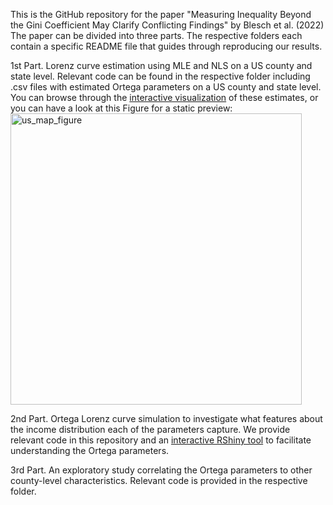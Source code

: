 This is the GitHub repository for the paper "Measuring Inequality Beyond the Gini Coefficient May Clarify Conflicting Findings" by Blesch et al. (2022) The  paper can be divided into three parts. The respective folders each contain a specific README file that guides through reproducing our results. 

1st Part. Lorenz curve estimation using MLE and NLS on a US county and state level. Relevant code can be found in the respective folder including .csv files with estimated Ortega parameters on a US county and state level. You can browse through the [interactive visualization](https://kristinblesch.github.io/) of these estimates, or you can have a look at this Figure for a static preview:
<img width="466" alt="us_map_figure" src="https://user-images.githubusercontent.com/48204979/159120592-f3b90233-6ba5-4bd9-8e15-02725acd61b4.png">

2nd Part. Ortega Lorenz curve simulation to investigate what features about the income distribution each of the parameters capture. We provide relevant code in this repository and an [interactive RShiny tool](https://kristinb.shinyapps.io/Rshiny_gamma_2/) to facilitate understanding the Ortega parameters. 

3rd Part. An exploratory study correlating the Ortega parameters to other county-level characteristics. Relevant code is provided in the respective folder. 
